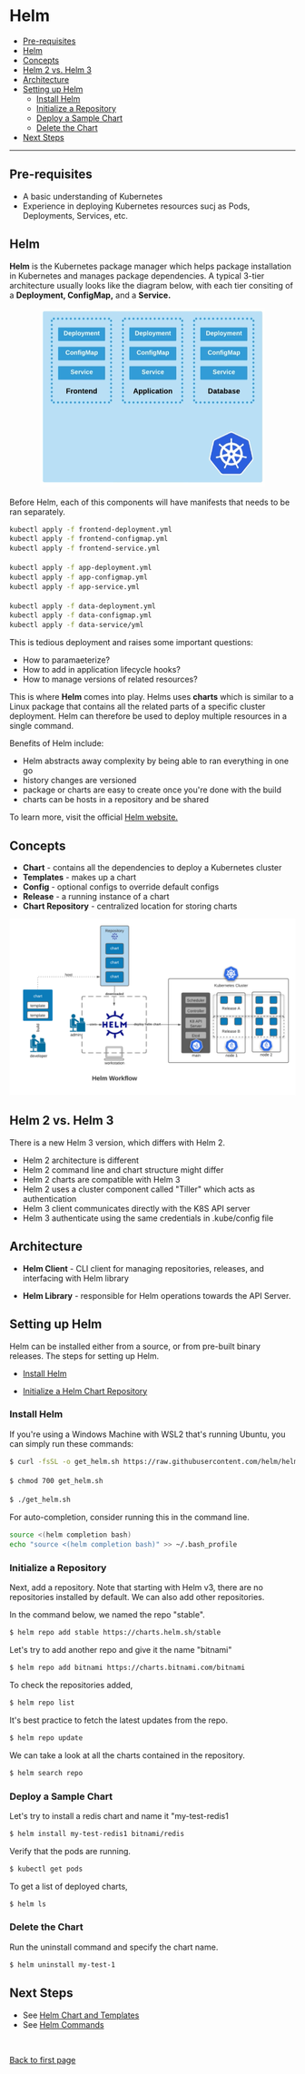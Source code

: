 # Helm 

- [Pre-requisites](#pre-requisites)
- [Helm](#helm)
- [Concepts](#concepts)
- [Helm 2 vs. Helm 3](#helm-2-vs-helm-3)
- [Architecture](#architecture)
- [Setting up Helm](#setting-up-helm)
    - [Install Helm](#install-helm)
    - [Initialize a Repository](#initialize-a-repository)
    - [Deploy a Sample Chart](#deploy-a-sample-chart)
    - [Delete the Chart](#delete-the-chart)
- [Next Steps](#next-steps)

---

## Pre-requisites 

- A basic understanding of Kubernetes
- Experience in deploying Kubernetes resources sucj as Pods, Deployments, Services, etc.

## Helm 

**Helm** is the Kubernetes package manager which helps package installation in Kubernetes and manages package dependencies. A typical 3-tier architecture usually looks like the diagram below, with each tier consiting of a **Deployment, ConfigMap,** and a **Service.**

<p align=center>
<img src="../../Images/helm-typical-3tier-arch.png">
</p>

Before Helm, each of this components will have manifests that needs to be ran separately.

```bash
kubectl apply -f frontend-deployment.yml 
kubectl apply -f frontend-configmap.yml 
kubectl apply -f frontend-service.yml 

kubectl apply -f app-deployment.yml 
kubectl apply -f app-configmap.yml 
kubectl apply -f app-service.yml 

kubectl apply -f data-deployment.yml 
kubectl apply -f data-configmap.yml 
kubectl apply -f data-service/yml
```

This is tedious deployment and raises some important questions:

- How to paramaeterize? 
- How to add in application lifecycle hooks?
- How to manage versions of related resources?

This is where **Helm** comes into play. Helms uses **charts** which is similar to a Linux package that contains all the related parts of a specific cluster deployment. Helm can therefore be used to deploy multiple resources in a single command.

Benefits of Helm include: 
- Helm abstracts away complexity by being able to ran everything in one go 
- history changes are versioned 
- package or charts are easy to create once you're done with the build
- charts can be hosts in a repository and be shared 

To learn more, visit the official [Helm website.](https://helm.sh/)

## Concepts 

- **Chart** - contains all the dependencies to deploy a Kubernetes cluster
- **Templates** - makes up a chart
- **Config** - optional configs to override default configs
- **Release** - a running instance of a chart
- **Chart Repository** - centralized location for storing charts

![](../../Images/helm-workflow.png)  

## Helm 2 vs. Helm 3 

There is a new Helm 3 version, which differs with Helm 2.

- Helm 2 architecture is different
- Helm 2 command line and chart structure might differ 
- Helm 2 charts are compatible with Helm 3
- Helm 2 uses a cluster component called "Tiller" which acts as authentication
- Helm 3 client communicates directly with the K8S API server
- Helm 3 authenticate using the same credentials in .kube/config file

## Architecture 

- **Helm Client** - CLI client for managing repositories, releases, and interfacing with Helm library

- **Helm Library** - responsible for Helm operations towards the API Server.

## Setting up Helm 

Helm can be installed either from a source, or from pre-built binary releases. The steps for setting up Helm.

- [Install Helm](https://helm.sh/docs/intro/install/) 

- [Initialize a Helm Chart Repository](https://helm.sh/docs/intro/quickstart/#initialize-a-helm-chart-repository)


### Install Helm 

If you're using a Windows Machine with WSL2 that's running Ubuntu, you can simply run these commands:

```bash
$ curl -fsSL -o get_helm.sh https://raw.githubusercontent.com/helm/helm/main/scripts/get-helm-3

$ chmod 700 get_helm.sh

$ ./get_helm.sh
```

For auto-completion, consider running this in the command line.

```bash
source <(helm completion bash)
echo "source <(helm completion bash)" >> ~/.bash_profile
```

### Initialize a Repository

Next, add a repository. Note that starting with Helm v3, there are no repositories installed by default. We can also add other repositories.

In the command below, we named the repo "stable".

```bash
$ helm repo add stable https://charts.helm.sh/stable 
```

Let's try to add another repo and give it the name "bitnami"

```bash
$ helm repo add bitnami https://charts.bitnami.com/bitnami 
```

To check the repositories added,

```bash
$ helm repo list 
```

It's best practice to fetch the latest updates from the repo.

```bash
$ helm repo update 
```

We can take a look at all the charts contained in the repository.

```bash
$ helm search repo 
```

### Deploy a Sample Chart 

Let's try to install a redis chart and name it "my-test-redis1

```bash
$ helm install my-test-redis1 bitnami/redis 
```

Verify that the pods are running.

```bash
$ kubectl get pods 
```

To get a list of deployed charts,

```bash
$ helm ls 
```

### Delete the Chart 

Run the uninstall command and specify the chart name.

```bash
$ helm uninstall my-test-1 
```

## Next Steps 

- See [Helm Chart and Templates](./032-Helm-Chart-and-Templates.md)
- See [Helm Commands](./031-Helm-commands.md) 



<br>

[Back to first page](../../README.md#helm)
